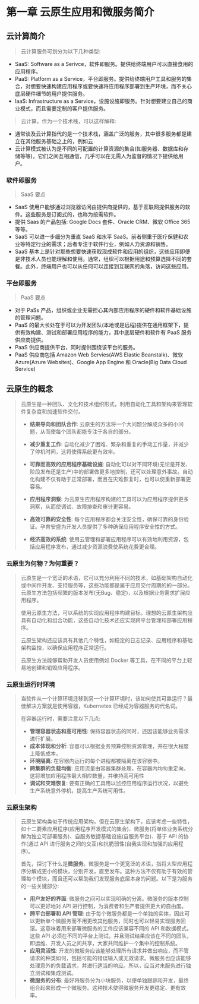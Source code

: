 # 第一章 云原生应用和微服务简介

## 云计算简介

> 云计算服务可划分为以下几种类型:

* SaaS: Software as a Serivce，软件即服务。提供给终端用户可以直接食用的应用程序。
* PaaS: Platform as a Service，平台即服务。提供给终端用户工具和服务的集合，对想要快速构建应用程序或要快速将应用程序部署到生产环境，而不关心底层硬件细节的用户提供服务。
* IaaS: Infrastructure as a Service，设施设施即服务。针对想要建立自己的商业模式，而且需要定制的客户提供服务。

> 云计算，作为一个技术栈，可以这样解释:

* 通常谈及云计算指代的是一个技术栈，涵盖广泛的服务，其中很多服务都是建立在其他服务基础之上的，例如云
* 云计算模式被认为是不同的可配置的计算资源的集合\(如服务器、数据库和存储等等\)，它们之间互相通信，几乎可以在无需人为监督的情况下提供给用户。

### 软件即服务

> SaaS 要点

* SaaS 使用户能够通过浏览器访问由提供商提供的，基于互联网提供服务的软件。这些服务是订阅式的，也称为按需软件。
* 提供 Saas 的产品包括: Google Docs 套件、Oracle CRM、微软 Office 365 等等。
* SaaS 可以进一步细分为垂直 SaaS 和水平 SaaS。前者侧重于医疗保健和农业等特定行业的需求；后者专注于软件行业，例如人力资源和销售。
* SaaS 基本上是针对那些想要快速获取现成软件和应用的组织，这些应用即便是非技术人员也能理解和使用。通常，组织可以根据用途和预算选择不同的套餐。此外，终端用户也可以从任何可以连接到互联网的角落，访问这些应用。

### 平台即服务

> PaaS 要点

* 对于 PaSs 产品，组织或企业无需担心其内部应用程序的硬件和软件基础设施的管理问题。
* PaaS 的最大长处在于可以为开发团队\(本地或是远程\)提供在通用框架下，提供有效构建、测试和部署应用程序的能力，其中底层硬件和软件有 PaaS 服务供应商提供。
* PaaS 供应商提供平台，同时提供围绕该平台的服务。
* PaaS 供应商包括 Amazon Web Servies\(AWS Elastic Beanstalk\)、微软 Azure\(Azure Websites\)、Google App Engine 和 Oracle\(Big Data Cloud Service\)

## 云原生的概念

> 云原生是一种团队、文化和技术组织形式，利用自动化工具和架构来管理软件复杂度和加速软件交付。
>
> * **结果导向和团队合作**: 云原生的方法将一个大问题分解成众多的小问题，从而使每个团队都能专注于各自的部分。
>
> * **减少重复工作**: 自动化减少了困难、繁杂和重复的手动工作量，并减少了停机时间，这将使得系统更有效率。
> * **可靠而高效的应用程序基础设施**: 自动化可以对不同环境\(无论是开发、阶段发布还是生产\)中的部署做更多地控制，还可以处理意外事故。自动化构建不仅有助于正常部署，而且在灾难恢复时，也可以使重新部署更容易。
>
> * **应用程序洞察**: 为云原生应用程序构建的工具可以为应用程序提供更多洞察，从而使调试、故障排查和审计更容易。
>
> * **高效可靠的安全性**: 每个应用程序都会关注安全性，确保可靠的身份验证。孕育安盛为开发人员提供了多种确保应用程序安全性的方式。
>
> * **经济高效的系统**: 使用云管理和部署应用程序可以有效地利用资源，包括应用程序发布，通过减少资源浪费使系统花费更合理。

### 云原生为何物？为何重要？

> 云原生是一个宽泛的术语，它可以充分利用不同的技术，如基础架构自动化或中间件开发、支持服务等，这些功能都是属于应用交付周期的的一部分。云原生方法包括频繁的版本发布\(无Bug、稳定\)，以及根据业务需求扩展应用程序。
>
> 使用云原生方法，可以系统的实现应用程序构建目标。理想的云原生架构应具有自动化和组合功能，这些自动化技术还应实现跨平台管理和部署应用程序。
>
> 云原生架构还应该具有其他几个特性，如稳定的日志记录、应用程序和基础架构监控，以确保应用程序正常运行。
>
> 云原生方法能够帮助开发人员使用例如 Docker 等工具，在不同的平台上轻易地创建和销毁应用程序。

### 云原生运行时环境

> 当软件从一个计算环境迁移到另一个计算环境时，该如何使其可靠运行？最佳解决方案就是使用容器，Kubernetes 已经成为容器服务的代名词。
>
> 在容器运行时，需要注意以下几点:
>
> * **管理容器状态和高可用性**: 保持容器状态的同时，还因该能够业务需求进行扩展。
> * **成本体现和分析**: 容器可以根据业务预算控制资源管理，并在很大程度上降低成本。
> * **环境隔离**: 在容器内运行的每个进程都被隔离在该容器中。
> * **跨集群的负载均衡**: 应用流量由容器集群处理，在容器内均匀重定向，这将增加应用程序最大相应数量，并维持高可用性
> * **调试和灾难恢复**: 要有正确的工具用以监控应用程序运行状况，以避免生产系统意外停机，提高生产系统可用性。

### 云原生架构

> 云原生架构类似于传统应用架构，但在云原生架构下，应该考虑一些特性，如十二要素应用程序\(应用程序开发模式的集合\)、微服务\(将单体业务系统分解为独立可部署服务\)、自服务敏捷基础设施\(自服务平台\)、基于 API 的协作\(通过 API 进行服务之间的交互\)和抗脆弱性\(自我实现和加强的应用程序\)。
>
> 首先，探讨下什么是**微服务**。微服务是一个更宽泛的术语，指将大型应用程序分解成更小的模块，分别开发，直至发布。这种方法不仅有助于有效的管理每个模块，而且还可以帮助我们发现服务底层本身的问题。以下是为服务的一些关键部分:
>
> * **用户友好的界面**: 微服务之间可以实现明确的分离。微服务的版本控制可以更好地对 API 进行控制，为消费者和生产者提供更大的自由度。
> * **跨平台部署和 API 管理**: 由于每个微服务都是一个单独的实体，因此可以更新单个微服务而不用更改其他服务，同时也可以轻易实现服务回滚。这意味着用来部署微服务的工件应该兼容不同的 API 和数据模式。这些 API 必须在不同的平台上测试，并且测试结果应该在不同的团队，即运维、开发人员之间共享，大家共同维护一个集中的控制系统。
> * **应用灵活性**: 开发的微服务应该能够处理所有请求并做出响应，而不管请求的种类如何，包括可能的错误输入或无效请求。微服务也应该能够处理意外的负载请求，并进行适当的响应。所以，应当对未服务进行独立测试和集成测试。
> * **微服务的分布**: 最好将服务分为小块服务，以便单独跟踪和开发，最终组合起来形成一个微服务。这种技术使得微服务开发更稳定、更有效率。







